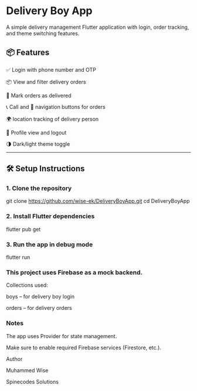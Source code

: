 # Delivery Boy App

A simple delivery management Flutter application with login, order tracking, and theme switching features.

## 📦 Features

✅ Login with phone number and OTP

📦 View and filter delivery orders

📍 Mark orders as delivered

📞 Call and 🧭 navigation buttons for orders

🌍 location tracking of delivery person

👤 Profile view and logout

🌗 Dark/light theme toggle

---

## 🛠️ Setup Instructions

### 1. **Clone the repository**

git clone https://github.com/wise-ek/DeliveryBoyApp.git
cd DeliveryBoyApp

### 2. **Install Flutter dependencies**

flutter pub get

### 3. **Run the app in debug mode**
flutter run

### This project uses Firebase as a mock backend.

Collections used:

boys – for delivery boy login

orders – for delivery orders

### Notes
The app uses Provider for state management.

Make sure to enable required Firebase services (Firestore, etc.).


 Author


Muhammed Wise

Spinecodes Solutions
